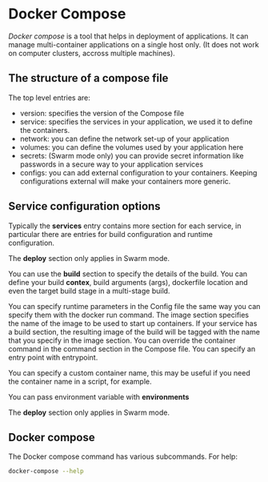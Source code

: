 # Docker Compose

*Docker compose* is a tool that helps in deployment of applications. It can manage multi-container applications on a single host only. (It does not work on computer clusters, accross multiple machines).

## The structure of a compose file

The top level entries are:

* version: specifies the version of the Compose file
* service: specifies the services in your application, we used it to define the containers.
* network: you can define the network set-up of your application
* volumes: you can define the volumes used by your application here
* secrets: (Swarm mode only) you can provide secret information like passwords in a secure way to your application services
* configs: you can add external configuration to your containers. Keeping configurations external will make your containers more generic.

## Service configuration options

Typically the **services** entry contains more section for each service, in particular there are entries for build configuration and runtime configuration.

The **deploy** section only applies in Swarm mode.

You can use the **build** section to specify the details of the build. You can define your build **contex**, build arguments (args), dockerfile location and even the target build stage in a multi-stage build.

You can specify runtime parameters in the Config file the same way you can specify them with the docker run command. The image section specifies the name of the image to be used to start up containers. If your service has a build section, the resulting image of the build will be tagged with the name that you specify in the image section. You can override the container command in the command section in the Compose file. You can specify an entry point with entrypoint.

You can specify a custom container name, this may be useful if you need the container name in a script, for example.

You can pass environment variable with **environments**

The **deploy** section only applies in Swarm mode.

## Docker compose

The Docker compose command has various subcommands. For help:

```bash
docker-compose --help
```

